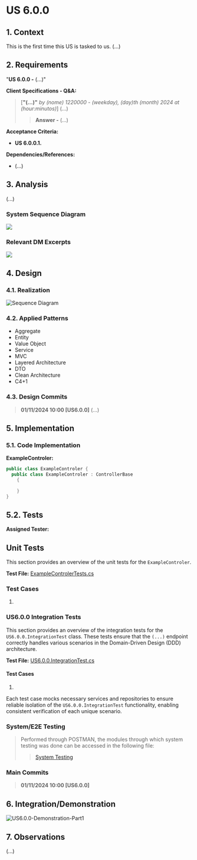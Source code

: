 # US 6.0.0

## 1. Context

This is the first time this US is tasked to us. (...)

## 2. Requirements

"**US 6.0.0 -** (...)"

**Client Specifications - Q&A:**
> [**"(...)"** *by (nome) 1220000 - (weekday), (day)th (month) 2024 at (hour:minutos)*]
> (...)
>
>>**Answer -** (...)

**Acceptance Criteria:**

- **US 6.0.0.1.**

**Dependencies/References:**

- (...)

## 3. Analysis

(...)

### System Sequence Diagram

![](.svg "")

### Relevant DM Excerpts

![](.svg "")

## 4. Design

### 4.1. Realization

![Sequence Diagram](.svg "")

### 4.2. Applied Patterns

- Aggregate
- Entity
- Value Object
- Service
- MVC
- Layered Architecture
- DTO
- Clean Architecture
- C4+1

### 4.3. Design Commits

> **01/11/2024 10:00 [US6.0.0]** (...)
>

## 5. Implementation

### 5.1. Code Implementation

**ExampleControler:**

```cs
public class ExampleControler {
  public class ExampleControler : ControllerBase
    {
        
    }
}
```

## 5.2. Tests

**Assigned Tester:**

## Unit Tests

This section provides an overview of the unit tests for the `ExampleControler`.

**Test File:** [ExampleControlerTests.cs](../../../test/ControllerTest/ExampleControlerTest.cs)

### Test Cases

1. 

### US6.0.0 Integration Tests

This section provides an overview of the integration tests for the `US6.0.0.IntegrationTest` class. These tests ensure that the `(...)` endpoint correctly handles various scenarios in the Domain-Driven Design (DDD) architecture.

**Test File:** [US6.0.0.IntegrationTest.cs](../../../test/IntegrationTest/US6.0.0.IntegrationTest.cs)

#### Test Cases

1. 
Each test case mocks necessary services and repositories to ensure reliable isolation of the `US6.0.0.IntegrationTest` functionality, enabling consistent verification of each unique scenario.

### System/E2E Testing

> Performed through POSTMAN, the modules through which system testing was done can be accessed in the following file:
>>[System Testing](test\SystemTest\SEM5PI-Testing.postman_collection.json)

### Main Commits

> **01/11/2024 10:00 [US6.0.0]**
>
> 

## 6. Integration/Demonstration

![US6.0.0-Demonstration-Part1](.png)

## 7. Observations

(...)
